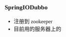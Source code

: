 <span  style="font-family: Simsun,serif; font-size: 17px; ">

### SpringIODubbo

- 注册到 zookeeper
- 目前用的服务器上的

</span>
